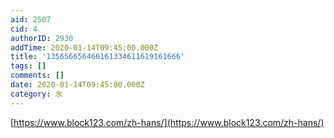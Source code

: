 ```yaml
---
aid: 2507
cid: 4
authorID: 2930
addTime: 2020-01-14T09:45:00.000Z
title: '135656656466161334611619161666'
tags: []
comments: []
date: 2020-01-14T09:45:00.000Z
category: 水
---
```


[https://www.block123.com/zh-hans/](https://www.block123.com/zh-hans/)
